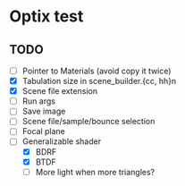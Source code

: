 # Optix test

## TODO
- [ ] Pointer to Materials (avoid copy it twice)
- [x] Tabulation size in scene_builder.{cc, hh}n
- [x] Scene file extension
- [ ] Run args
- [ ] Save image
- [ ] Scene file/sample/bounce selection
- [ ] Focal plane
- [ ] Generalizable shader
  - [x] BDRF
  - [x] BTDF
  - [ ] More light when more triangles?